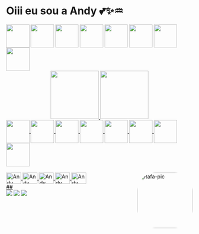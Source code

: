 <h1>
  <div>
  Oiii eu sou a Andy 💕✨♒
  </div>
</h1>

  <div>
    <position: relative>
    <img align="center" height="62.5" src="https://i.pinimg.com/originals/6c/d7/4b/6cd74bae87b2025e3d671a23dbf4b3ca.gif">
    <img align="center" height="62.5" src="https://i.pinimg.com/originals/6c/d7/4b/6cd74bae87b2025e3d671a23dbf4b3ca.gif">
    <img align="center" height="62.5" src="https://i.pinimg.com/originals/6c/d7/4b/6cd74bae87b2025e3d671a23dbf4b3ca.gif">
    <img align="center" height="62.5" src="https://i.pinimg.com/originals/6c/d7/4b/6cd74bae87b2025e3d671a23dbf4b3ca.gif">
    <img align="center" height="62.5" src="https://i.pinimg.com/originals/6c/d7/4b/6cd74bae87b2025e3d671a23dbf4b3ca.gif">
    <img align="center" height="62.5" src="https://i.pinimg.com/originals/6c/d7/4b/6cd74bae87b2025e3d671a23dbf4b3ca.gif">
    <img align="center" height="62.5" src="https://i.pinimg.com/originals/6c/d7/4b/6cd74bae87b2025e3d671a23dbf4b3ca.gif">
    <img align="center" height="62.5" src="https://i.pinimg.com/originals/6c/d7/4b/6cd74bae87b2025e3d671a23dbf4b3ca.gif">
  </div>
  
  <div align="center">
    <a href="https://github.com/andyruschmann">
    <img height="130em" src="https://github-readme-stats.vercel.app/api?username=andyruschmann&show_icons=true&theme=radical&include_all_commits=true&count_private=true"/>
    <img height="130em" src="https://github-readme-stats.vercel.app/api/top-langs/?username=andyruschmann&layout=compact&langs_count=7&theme=radical"/>
  </div>

  <div>
    <position: relative>
    <img align="center" height="62.5" src="https://i.pinimg.com/originals/6c/d7/4b/6cd74bae87b2025e3d671a23dbf4b3ca.gif">
    <img align="center" height="62.5" src="https://i.pinimg.com/originals/6c/d7/4b/6cd74bae87b2025e3d671a23dbf4b3ca.gif">
    <img align="center" height="62.5" src="https://i.pinimg.com/originals/6c/d7/4b/6cd74bae87b2025e3d671a23dbf4b3ca.gif">
    <img align="center" height="62.5" src="https://i.pinimg.com/originals/6c/d7/4b/6cd74bae87b2025e3d671a23dbf4b3ca.gif">
    <img align="center" height="62.5" src="https://i.pinimg.com/originals/6c/d7/4b/6cd74bae87b2025e3d671a23dbf4b3ca.gif">
    <img align="center" height="62.5" src="https://i.pinimg.com/originals/6c/d7/4b/6cd74bae87b2025e3d671a23dbf4b3ca.gif">
    <img align="center" height="62.5" src="https://i.pinimg.com/originals/6c/d7/4b/6cd74bae87b2025e3d671a23dbf4b3ca.gif">
    <img align="center" height="62.5" src="https://i.pinimg.com/originals/6c/d7/4b/6cd74bae87b2025e3d671a23dbf4b3ca.gif">
  </div>

  <div style="display: inline_block" align="left"><br>
    <img align="center" alt="Andy CSS" height="30" width="40" src="https://cdn.jsdelivr.net/gh/devicons/devicon/icons/css3/css3-original.svg">
    <img align="center" alt="Andy HTML" height="30" width="40" src="https://cdn.jsdelivr.net/gh/devicons/devicon/icons/html5/html5-original.svg">  
    <img align="center" alt="Andy Illustrator" height="30" width="40" src="https://cdn.jsdelivr.net/gh/devicons/devicon/icons/illustrator/illustrator-plain.svg">
    <img align="center" alt="Andy Photoshop" height="30" width="40" src="https://cdn.jsdelivr.net/gh/devicons/devicon/icons/photoshop/photoshop-plain.svg">
    <img align="center" alt="Andy Behance" height="30" width="40" src="https://cdn.jsdelivr.net/gh/devicons/devicon/icons/behance/behance-original.svg">
    <img align="right" alt="Rafa-pic" height="150" style="border-radius:50px;" src="https://media.discordapp.net/attachments/639956127056134178/890373478988013628/Publicacoes_Instagram_1_1.png?width=676&height=676">
  </div> 
 <div>
 ##
 </div>
 <div> 
   <a href="https://instagram.com/toescutandy" target="_blank"><img src="https://img.shields.io/badge/-Instagram-%23E4405F?style=for-the-badge&logo=instagram&logoColor=white" target="_blank"></a>
    <a href = "mailto:andressa.ruschmann@gmail.com"><img src="https://img.shields.io/badge/-Gmail-%23333?style=for-the-badge&logo=gmail&logoColor=white" target="_blank"></a>
    <a href="https://www.linkedin.com/in/andyruschmann" target="_blank"><img src="https://img.shields.io/badge/-LinkedIn-%230077B5?style=for-the-badge&logo=linkedin&logoColor=white" target="_blank"></a>  
  </div>
